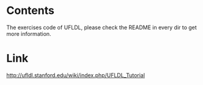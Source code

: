 # Contents
The exercises code of UFLDL, please check the README in every dir to get more information. 
# Link
http://ufldl.stanford.edu/wiki/index.php/UFLDL_Tutorial
 